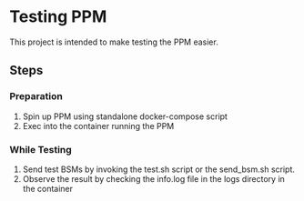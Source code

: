 # Testing PPM
This project is intended to make testing the PPM easier.

## Steps
### Preparation
1. Spin up PPM using standalone docker-compose script
1. Exec into the container running the PPM

### While Testing
1. Send test BSMs by invoking the test.sh script or the send_bsm.sh script.
1. Observe the result by checking the info.log file in the logs directory in the container